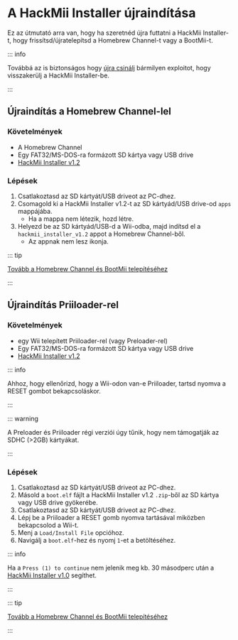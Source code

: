 # A HackMii Installer újraindítása

Ez az útmutató arra van, hogy ha szeretnéd újra futtatni a HackMii Installer-t, hogy frissítsd/újratelepítsd a Homebrew Channel-t vagy a BootMii-t.

::: info

Továbbá az is biztonságos hogy [újra csinálj](get-started) bármilyen exploitot, hogy visszakerülj a HackMii Installer-be.

:::

## Újraindítás a Homebrew Channel-lel

### Követelmények

- A Homebrew Channel
- Egy FAT32/MS-DOS-ra formázott SD kártya vagy USB drive
- [HackMii Installer v1.2](https://bootmii.org/download/)

### Lépések

1. Csatlakoztasd az SD kártyát/USB driveot az PC-dhez.
2. Csomagold ki a HackMii Installer v1.2-t az SD kártyád/USB drive-od `apps` mappájába.
   - Ha a mappa nem létezik, hozd létre.
3. Helyezd be az SD kártyád/USB-d a Wii-odba, majd indítsd el a `hackmii_installer_v1.2` appot a Homebrew Channel-ből.
   - Az appnak nem lesz ikonja.

::: tip

[Tovább a Homebrew Channel és BootMii telepítéséhez](hbc)

:::

## Újraindítás Priiloader-rel

### Követelmények

- egy Wii telepített Priiloader-rel (vagy Preloader-rel)
- Egy FAT32/MS-DOS-ra formázott SD kártya vagy USB drive
- [HackMii Installer v1.2](https://bootmii.org/download/)

::: info

Ahhoz, hogy ellenőrizd, hogy a Wii-odon van-e Priiloader, tartsd nyomva a RESET gombot bekapcsoláskor.

:::

::: warning

A Preloader és Priiloader régi verziói úgy tűnik, hogy nem támogatják az SDHC (>2GB) kártyákat.

:::

### Lépések

1. Csatlakoztasd az SD kártyát/USB driveot az PC-dhez.
2. Másold a `boot.elf` fájlt a HackMii Installer v1.2 `.zip`-ből az SD kártya vagy USB drive gyökerébe.
3. Csatlakoztasd az SD kártyát/USB driveot az PC-dhez.
4. Lépj be a Priiloader a RESET gomb nyomva tartásával miközben bekapcsolod a Wii-t.
5. Menj a `Load/Install File` opcióhoz.
6. Navigálj a `boot.elf`-hez és nyomj `1`-et a betöltéséhez.

::: info

Ha a `Press (1) to continue` nem jelenik meg kb. 30 másodperc után a [HackMii Installer v1.0](https://bootmii.org/download/) segíthet.

:::

::: tip

[Tovább a Homebrew Channel és BootMii telepítéséhez](hbc)

:::
